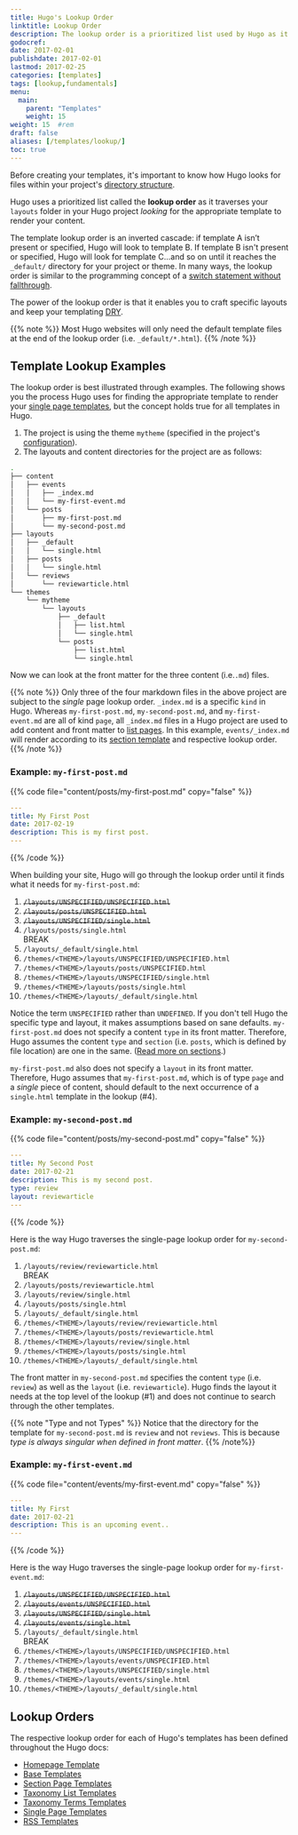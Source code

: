 ```yaml
---
title: Hugo's Lookup Order
linktitle: Lookup Order
description: The lookup order is a prioritized list used by Hugo as it traverses your files looking for the appropriate template to render your content.
godocref:
date: 2017-02-01
publishdate: 2017-02-01
lastmod: 2017-02-25
categories: [templates]
tags: [lookup,fundamentals]
menu:
  main:
    parent: "Templates"
    weight: 15
weight: 15	#rem
draft: false
aliases: [/templates/lookup/]
toc: true
---
```


Before creating your templates, it's important to know how Hugo looks for files within your project's [directory structure][].

Hugo uses a prioritized list called the **lookup order** as it traverses your `layouts` folder in your Hugo project *looking* for the appropriate template to render your content.

The template lookup order is an inverted cascade: if template A isn’t present or specified, Hugo will look to template B. If template B isn't present or specified, Hugo will look for template C...and so on until it reaches the `_default/` directory for your project or theme. In many ways, the lookup order is similar to the programming concept of a [switch statement without fallthrough][switch].

The power of the lookup order is that it enables you to craft specific layouts and keep your templating [DRY][].

{{% note %}}
Most Hugo websites will only need the default template files at the end of the lookup order (i.e. `_default/*.html`).
{{% /note %}}

## Template Lookup Examples

The lookup order is best illustrated through examples. The following shows you the process Hugo uses for finding the appropriate template to render your [single page templates][], but the concept holds true for all templates in Hugo.

1. The project is using the theme `mytheme` (specified in the project's [configuration][config]).
2. The layouts and content directories for the project are as follows:

```bash
.
├── content
│   ├── events
│   │   ├── _index.md
│   │   └── my-first-event.md
│   └── posts
│       ├── my-first-post.md
│       └── my-second-post.md
├── layouts
│   ├── _default
│   │   └── single.html
│   ├── posts
│   │   └── single.html
│   └── reviews
│       └── reviewarticle.html
└── themes
    └── mytheme
        └── layouts
            ├── _default
            │   ├── list.html
            │   └── single.html
            └── posts
                ├── list.html
                └── single.html
```


Now we can look at the front matter for the three content (i.e.`.md`) files.

{{% note  %}}
Only three of the four markdown files in the above project are subject to the *single* page lookup order. `_index.md` is a specific `kind` in Hugo. Whereas `my-first-post.md`, `my-second-post.md`, and `my-first-event.md` are all of kind `page`, all `_index.md` files in a Hugo project are used to add content and front matter to [list pages](/templates/lists/). In this example, `events/_index.md` will render according to its [section template](/templates/section-templates/) and respective lookup order.
{{% /note %}}

### Example: `my-first-post.md`

{{% code file="content/posts/my-first-post.md" copy="false" %}}
```yaml
---
title: My First Post
date: 2017-02-19
description: This is my first post.
---
```
{{% /code %}}

When building your site, Hugo will go through the lookup order until it finds what it needs for `my-first-post.md`:

1. ~~`/layouts/UNSPECIFIED/UNSPECIFIED.html`~~
2. ~~`/layouts/posts/UNSPECIFIED.html`~~
3. ~~`/layouts/UNSPECIFIED/single.html`~~
4. <span class="yes">`/layouts/posts/single.html`</span>
  <br><span class="break">BREAK</span>
5. <span class="na">`/layouts/_default/single.html`</span>
6. <span class="na">`/themes/<THEME>/layouts/UNSPECIFIED/UNSPECIFIED.html`</span>
7. <span class="na">`/themes/<THEME>/layouts/posts/UNSPECIFIED.html`</span>
8. <span class="na">`/themes/<THEME>/layouts/UNSPECIFIED/single.html`</span>
9. <span class="na">`/themes/<THEME>/layouts/posts/single.html`</span>
10. <span class="na">`/themes/<THEME>/layouts/_default/single.html`</span>

Notice the term `UNSPECIFIED` rather than `UNDEFINED`. If you don't tell Hugo the specific type and layout, it makes assumptions based on sane defaults. `my-first-post.md` does not specify a content `type` in its front matter. Therefore, Hugo assumes the content `type` and `section` (i.e. `posts`, which is defined by file location) are one in the same. ([Read more on sections][sections].)

`my-first-post.md` also does not specify a `layout` in its front matter. Therefore, Hugo assumes that `my-first-post.md`, which is of type `page` and a *single* piece of content, should default to the next occurrence of a `single.html` template in the lookup (#4).

### Example: `my-second-post.md`

{{% code file="content/posts/my-second-post.md" copy="false" %}}
```yaml
---
title: My Second Post
date: 2017-02-21
description: This is my second post.
type: review
layout: reviewarticle
---
```
{{% /code %}}

Here is the way Hugo traverses the single-page lookup order for `my-second-post.md`:

1. <span class="yes">`/layouts/review/reviewarticle.html`</span>
  <br><span class="break">BREAK</span>
2. <span class="na">`/layouts/posts/reviewarticle.html`</span>
3. <span class="na">`/layouts/review/single.html`</span>
4. <span class="na">`/layouts/posts/single.html`</span>
5. <span class="na">`/layouts/_default/single.html`</span>
6. <span class="na">`/themes/<THEME>/layouts/review/reviewarticle.html`</span>
7. <span class="na">`/themes/<THEME>/layouts/posts/reviewarticle.html`</span>
8. <span class="na">`/themes/<THEME>/layouts/review/single.html`</span>
9. <span class="na">`/themes/<THEME>/layouts/posts/single.html`</span>
10. <span class="na">`/themes/<THEME>/layouts/_default/single.html`</span>

The front matter in `my-second-post.md` specifies the content `type` (i.e. `review`) as well as the `layout` (i.e. `reviewarticle`). Hugo finds the layout it needs at the top level of the lookup (#1) and does not continue to search through the other templates.

{{% note "Type and not Types" %}}
Notice that the directory for the template for `my-second-post.md` is `review` and not `reviews`. This is because *type is always singular when defined in front matter*.
{{% /note%}}

### Example: `my-first-event.md`

{{% code file="content/events/my-first-event.md" copy="false" %}}
```yaml
---
title: My First
date: 2017-02-21
description: This is an upcoming event..
---
```
{{% /code %}}

Here is the way Hugo traverses the single-page lookup order for `my-first-event.md`:

1. ~~`/layouts/UNSPECIFIED/UNSPECIFIED.html`~~
2. ~~`/layouts/events/UNSPECIFIED.html`~~
3. ~~`/layouts/UNSPECIFIED/single.html`~~
4. ~~`/layouts/events/single.html`~~
5. <span class="yes">`/layouts/_default/single.html`</span>
<br><span class="break">BREAK</span>
6. <span class="na">`/themes/<THEME>/layouts/UNSPECIFIED/UNSPECIFIED.html`</span>
7. <span class="na">`/themes/<THEME>/layouts/events/UNSPECIFIED.html`</span>
8. <span class="na">`/themes/<THEME>/layouts/UNSPECIFIED/single.html`</span>
9. <span class="na">`/themes/<THEME>/layouts/events/single.html`</span>
10. <span class="na">`/themes/<THEME>/layouts/_default/single.html`</span>

## Lookup Orders

The respective lookup order for each of Hugo's templates has been defined throughout the Hugo docs:

* [Homepage Template][home]
* [Base Templates][base]
* [Section Page Templates][sectionlookup]
* [Taxonomy List Templates][taxonomylookup]
* [Taxonomy Terms Templates][termslookup]
* [Single Page Templates][singlelookup]
* [RSS Templates][rsslookup]

[base]: /templates/base/#base-template-lookup-order
[config]: /getting-started/configuration/
[directory structure]: /getting-started/directory-structure/
[DRY]: https://en.wikipedia.org/wiki/Don%27t_repeat_yourself
[home]: /templates/homepage/#homepage-template-lookup-order
[rsslookup]: /templates/rss/#rss-template-lookup-order
[sections]: /content-management/sections/
[sectionlookup]: /templates/section-templates/#section-template-lookup-order
[single page templates]: /templates/single-page-templates/
[singlelookup]: /templates/single-page-templates/#single-page-template-lookup-order
[switch]: https://en.wikipedia.org/wiki/Switch_statement#Fallthrough
[taxonomylookup]: /templates/taxonomy-templates/#taxonomy-list-template-lookup-order
[termslookup]: /templates/taxonomy-templates/#taxonomy-terms-template-lookup-order